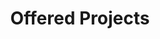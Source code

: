 ---
title: Offered Projects
menu:
  main:
    name: Offered Projects
    weight: 100
    params:
      icon: hash
---